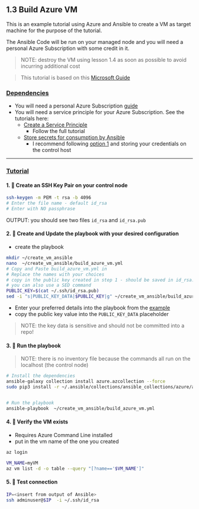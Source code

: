 ## 1.3 Build Azure VM

This is an example tutorial using Azure and Ansible to create a VM as target machine for the purpose of the tutorial. 

The Ansible Code will be run on your managed node and you will need a personal Azure Subscription with some credit in it. 

> NOTE: destroy the VM using lesson 1.4 as soon as possible to avoid incurring additional cost

> This tutorial is based on this [Microsoft Guide](https://learn.microsoft.com/en-us/azure/developer/ansible/vm-configure?tabs=ansible)

### <u>Dependencies</u>
- You will need a personal Azure Subscription [guide](https://azure.microsoft.com/en-us/pricing/purchase-options/azure-account?msockid=2e4db245fd3360862ed4a7edfc88611d) 
- You will need a service principle for your Azure Subscription. See the tutorials here: 
    - [Create a Service Principle](https://learn.microsoft.com/en-us/azure/developer/ansible/create-ansible-service-principal?tabs=azure-cli)
        - Follow the full tutorial
    - [Store secrets for consumption by Ansible](https://learn.microsoft.com/en-us/azure/developer/ansible/install-on-linux-vm?tabs=azure-cli#create-azure-credentials)
        -  I recommend following [option 1](https://learn.microsoft.com/en-us/azure/developer/ansible/install-on-linux-vm?tabs=azure-cli#-option-1-create-ansible-credentials-file) and storing your credentials on the control host 

***

### <u>Tutorial</u>

#### __1. :rocket: Create an SSH Key Pair on your control node__
```bash
ssh-keygen -m PEM -t rsa -b 4096
# Enter the file name - default id_rsa
# Enter with NO passphrase

```
OUTPUT: you should see two files `id_rsa` and `id_rsa.pub`

#### __2. :rocket: Create and Update the playbook with your desired configuration__ 
- create the playbook
```bash
mkdir ~/create_vm_ansible
nano  ~/create_vm_ansible/build_azure_vm.yml
# Copy and Paste build_azure_vm.yml in
# Replace the names with your choices
# copy in the public key created in step 1 - should be saved in id_rsa.pub file in .ssh
# you can also use a SED command
PUBLIC_KEY=$(cat ~/.ssh/id_rsa.pub)
sed -i "s|PUBLIC_KEY_DATA|$PUBLIC_KEY|g" ~/create_vm_ansible/build_azure_vm.yml
```
- Enter your preferred details into the playbook from the [example](./build_azure_vm.yml)
- copy the public key value into the `PUBLIC_KEY_DATA` placeholder
> NOTE: the key data is sensitive and should not be committed into a repo!

#### __3. :rocket: Run the playbook__
> NOTE: there is no inventory file because the commands all run on the localhost (the control node)

```bash
# Install the dependencies
ansible-galaxy collection install azure.azcollection --force 
sudo pip3 install -r ~/.ansible/collections/ansible_collections/azure/azcollection/requirements.txt


# Run the playbook
ansible-playbook  ~/create_vm_ansible/build_azure_vm.yml

```

#### __4. :rocket: Verify the VM exists__
- Requires Azure Command Line installed
- put in the vm name of the one you created
```bash
az login

VM_NAME=myVM
az vm list -d -o table --query "[?name=='$VM_NAME']"
```

#### __5. :rocket: Test connection__
```bash
IP=<insert from output of Ansible>
ssh adminuser@$IP  -i ~/.ssh/id_rsa
```